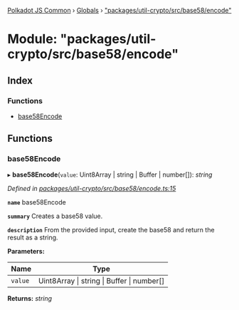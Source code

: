 [Polkadot JS Common](../README.md) › [Globals](../globals.md) › ["packages/util-crypto/src/base58/encode"](_packages_util_crypto_src_base58_encode_.md)

# Module: "packages/util-crypto/src/base58/encode"

## Index

### Functions

* [base58Encode](_packages_util_crypto_src_base58_encode_.md#base58encode)

## Functions

###  base58Encode

▸ **base58Encode**(`value`: Uint8Array | string | Buffer | number[]): *string*

*Defined in [packages/util-crypto/src/base58/encode.ts:15](https://github.com/polkadot-js/common/blob/e845132d/packages/util-crypto/src/base58/encode.ts#L15)*

**`name`** base58Encode

**`summary`** Creates a base58 value.

**`description`** 
From the provided input, create the base58 and return the result as a string.

**Parameters:**

Name | Type |
------ | ------ |
`value` | Uint8Array &#124; string &#124; Buffer &#124; number[] |

**Returns:** *string*

